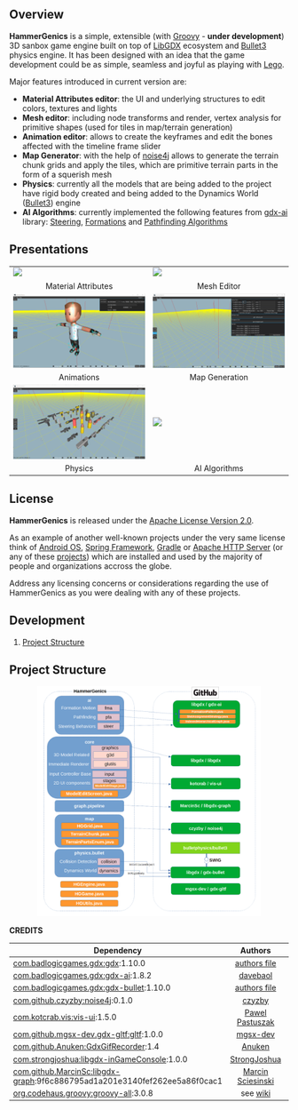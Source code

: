 ## Overview
**HammerGenics** is a simple, extensible (with [Groovy](https://en.wikipedia.org/wiki/Apache_Groovy) - **under development**) 3D sanbox game engine built on top of [LibGDX](https://github.com/libgdx/libgdx) ecosystem and [Bullet3](https://github.com/bulletphysics/bullet3) physics engine. It has been designed with an idea that the game development could be as simple, seamless and joyful as playing with [Lego](https://en.wikipedia.org/wiki/Lego).

Major features introduced in current version are:
- **Material Attributes editor**: the UI and underlying structures to edit colors, textures and lights
- **Mesh editor**: including node transforms and render, vertex analysis for primitive shapes (used for tiles in map/terrain generation)
- **Animation editor**: allows to create the keyframes and edit the bones affected with the timeline frame slider 
- **Map Generator**: with the help of [noise4j](https://github.com/czyzby/noise4j) allows to generate the terrain chunk grids and apply the tiles, which are primitive terrain parts in the form of a squerish mesh
- **Physics**: currently all the models that are being added to the project have rigid body created and being added to the Dynamics World ([Bullet3](https://github.com/bulletphysics/bullet3)) engine
- **AI Algorithms**: currently implemented the following features from [gdx-ai](https://github.com/libgdx/gdx-ai) library: [Steering](https://github.com/libgdx/gdx-ai/wiki/Steering-Behaviors), [Formations](https://github.com/libgdx/gdx-ai/wiki/Formation-Motion) and [Pathfinding Algorithms](https://github.com/libgdx/gdx-ai/wiki/Pathfinding)

## Presentations
<table>
  <tr>
    <td width="50%"><img src="/docs/gifs/attr_1.gif?raw=true" width="100%"></td>
    <td width="50%"><img src="/docs/gifs/mesh_2.gif?raw=true" width="100%"></td>
  </tr>
  <tr>
    <td align="center">Material Attributes</td>
    <td align="center">Mesh Editor</td>
  </tr>
  <tr>
    <td><img src="/docs/gifs/anim_character_2.gif?raw=true" width="100%"></td>
    <td><img src="/docs/gifs/map_aggregated_1.gif?raw=true" width="100%"></td>
  </tr>
  <tr>
    <td align="center">Animations</td>
    <td align="center">Map Generation</td>
  </tr>
  <tr>
    <td><img src="/docs/gifs/physics_weapons_kit_4.gif?raw=true" width="100%"></td>
    <td><img src="/docs/gifs/ai_aggregated_1.gif?raw=true" width="100%"></td>
  </tr>
  <tr>
    <td align="center">Physics</td>
    <td align="center">AI Algorithms</td>
  </tr>
</table>

## License
**HammerGenics** is released under the [Apache License Version 2.0](https://www.apache.org/licenses/LICENSE-2.0). 

As an example of another well-known projects under the very same license think of [Android OS](https://source.android.com/), [Spring Framework](https://github.com/spring-projects/spring-framework), [Gradle](https://github.com/gradle/gradle) or [Apache HTTP Server](https://github.com/apache/httpd) (or any of these [projects](https://en.wikipedia.org/wiki/Category:Software_using_the_Apache_license)) which are installed and used by the majority of people and organizations accross the globe. 

Address any licensing concerns or considerations regarding the use of HammerGenics as you were dealing with any of these projects.

## Development
1. [Project Structure](#project-structure)

## Project Structure
<p align="center"><img src="/docs/drawings/component_overall.png?raw=true" width="80%"></p>

**CREDITS**

|Dependency|Authors|License|
|---|:---:|---|
|[com.badlogicgames.gdx:gdx](https://github.com/libgdx/libgdx):1.10.0|[authors file](https://github.com/libgdx/libgdx/blob/master/AUTHORS)|[license](https://github.com/libgdx/libgdx/blob/master/LICENSE)|
|[com.badlogicgames.gdx:gdx-ai](https://github.com/libgdx/gdx-ai):1.8.2|[davebaol](https://github.com/davebaol)|[license](https://github.com/libgdx/gdx-ai/blob/master/LICENSE)|
|[com.badlogicgames.gdx:gdx-bullet](https://github.com/libgdx/libgdx):1.10.0|[authors file](https://github.com/libgdx/libgdx/blob/master/AUTHORS)|[license](https://github.com/libgdx/libgdx/blob/master/LICENSE)|
|[com.github.czyzby:noise4j](https://github.com/czyzby/noise4j):0.1.0|[czyzby](https://github.com/czyzby)|[license](https://github.com/czyzby/noise4j/blob/master/LICENSE.md)|
|[com.kotcrab.vis:vis-ui](https://github.com/kotcrab/vis-ui):1.5.0|[Pawel Pastuszak](mailto:contact@kotcrab.com)|[license](https://github.com/kotcrab/vis-ui/blob/master/LICENSE)|
|[com.github.mgsx-dev.gdx-gltf:gltf](https://github.com/mgsx-dev/gdx-gltf):1.0.0|[mgsx-dev](https://github.com/mgsx-dev)|[license](https://github.com/mgsx-dev/gdx-gltf/blob/master/LICENSE)|
|[com.github.Anuken:GdxGifRecorder](https://github.com/Anuken/GDXGifRecorder):1.4|[Anuken](https://github.com/Anuken)|[license](https://github.com/Anuken/GDXGifRecorder)|
|[com.strongjoshua:libgdx-inGameConsole](https://github.com/StrongJoshua/libgdx-inGameConsole):1.0.0|[StrongJoshua](https://github.com/StrongJoshua)|[license](https://github.com/StrongJoshua/libgdx-inGameConsole/blob/master/LICENSE)|
|[com.github.MarcinSc:libgdx-graph](https://github.com/MarcinSc/libgdx-graph):9f6c886795ad1a201e3140fef262ee5a86f0cac1|[Marcin Sciesinski](https://github.com/MarcinSc)|[license](https://github.com/MarcinSc/libgdx-graph/blob/master/LICENSE)|
|[org.codehaus.groovy:groovy-all](https://mvnrepository.com/artifact/org.codehaus.groovy/groovy-all):3.0.8|see [wiki](https://en.wikipedia.org/wiki/Apache_Groovy)||

